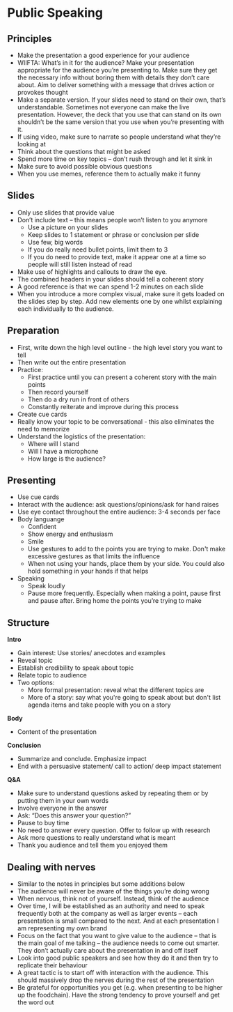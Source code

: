 # Public Speaking 

## Principles
- Make the presentation a good experience for your audience 
- WIIFTA: What’s in it for the audience? Make your presentation appropriate for the audience you’re presenting to. Make sure they get the necessary info without boring them with details they don’t care about. Aim to deliver something with a message that drives action or provokes thought
- Make a separate version. If your slides need to stand on their own, that’s understandable. Sometimes not everyone can make the live presentation. However, the deck that you use that can stand on its own shouldn’t be the same version that you use when you’re presenting with it.
- If using video, make sure to narrate so people understand what they’re looking at
- Think about the questions that might be asked 
- Spend more time on key topics – don’t rush through and let it sink in
- Make sure to avoid possible obvious questions
- When you use memes, reference them to actually make it funny 

## Slides
- Only use slides that provide value
- Don’t include text – this means people won’t listen to you anymore
    - Use a picture on your slides 
    - Keep slides to 1 statement or phrase or conclusion per slide
    - Use few, big words
    - If you do really need bullet points, limit them to 3
    - If you do need to provide text, make it appear one at a time so people will still listen instead of read
- Make use of highlights and callouts to draw the eye.
- The combined headers in your slides should tell a coherent story  
- A good reference is that we can spend 1-2 minutes on each slide  
- When you introduce a more complex visual, make sure it gets loaded on the slides step by step. Add new elements one by one whilst explaining each individually to the audience.

## Preparation
- First, write down the high level outline - the high level story you want to tell 
- Then write out the entire presentation 
- Practice: 
    - First practice until you can present a coherent story with the main points
    - Then record yourself
    - Then do a dry run in front of others 
    - Constantly reiterate and improve during this process
- Create cue cards 
- Really know your topic to be conversational - this also eliminates the need to memorize 
- Understand the logistics of the presentation: 
    - Where will I stand
    - Will I have a microphone
    - How large is the audience? 

## Presenting
- Use cue cards
- Interact with the audience: ask questions/opinions/ask for hand raises 
- Use eye contact throughout the entire audience: 3-4 seconds per face 
- Body languange
    - Confident
    - Show energy and enthusiasm
    - Smile 
    - Use gestures to add to the points you are trying to make. Don't make excessive gestures as that limits the influence 
    - When not using your hands, place them by your side. You could also hold something in your hands if that helps 
- Speaking
    - Speak loudly
    - Pause more frequently. Especially when making a point, pause first and pause after. Bring home the points you’re trying to make

## Structure
**Intro**
- Gain interest: Use stories/ anecdotes and examples
- Reveal topic
- Establish credibility to speak about topic
- Relate topic to audience
- Two options: 
    - More formal presentation: reveal what the different topics are
    - More of a story: say what you're going to speak about but don't list agenda items and take people with you on a story

**Body**
- Content of the presentation

**Conclusion**
- Summarize and conclude. Emphasize impact 
- End with a persuasive statement/ call to action/ deep impact statement

**Q&A**
- Make sure to understand questions asked by repeating them or by putting them in your own words
- Involve everyone in the answer
- Ask: “Does this answer your question?”
- Pause to buy time
- No need to answer every question. Offer to follow up with research
- Ask more questions to really understand what is meant
- Thank you audience and tell them you enjoyed them 

## Dealing with nerves
- Similar to the notes in principles but some additions below
- The audience will never be aware of the things you’re doing wrong 
- When nervous, think not of yourself. Instead, think of the audience
- Over time, I will be established as an authority and need to speak frequently both at the company as well as larger events – each presentation is small compared to the next. And at each presentation I am representing my own brand
- Focus on the fact that you want to give value to the audience – that is the main goal of me talking – the audience needs to come out smarter. They don’t actually care about the presentation in and off itself 
- Look into good public speakers and see how they do it and then try to replicate their behaviour 
- A great tactic is to start off with interaction with the audience. This should massively drop the nerves during the rest of the presentation
- Be grateful for opportunities you get (e.g. when presenting to be higher up the foodchain). Have the strong tendency to prove yourself and get the word out 
